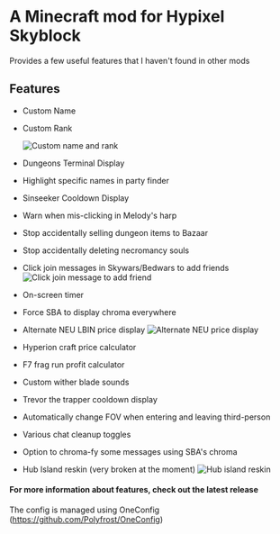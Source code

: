 # A Minecraft mod for Hypixel Skyblock
Provides a few useful features that I haven't found in other mods

## Features
- Custom Name
- Custom Rank

  ![Custom name and rank](https://github.com/user-attachments/assets/600b88e2-ff39-4950-bc1a-eb45cd56b8bf)




- Dungeons Terminal Display
- Highlight specific names in party finder
- Sinseeker Cooldown Display
- Warn when mis-clicking in Melody's harp


- Stop accidentally selling dungeon items to Bazaar
- Stop accidentally deleting necromancy souls


- Click join messages in Skywars/Bedwars to add friends
  ![Click join message to add friend](https://i.imgur.com/bDlRGwD.png)


- On-screen timer
- Force SBA to display chroma everywhere
- Alternate NEU LBIN price display
  ![Alternate NEU price display](https://i.imgur.com/9ywEGBq.png)



- Hyperion craft price calculator
- F7 frag run profit calculator


- Custom wither blade sounds
- Trevor the trapper cooldown display
- Automatically change FOV when entering and leaving third-person

- Various chat cleanup toggles
- Option to chroma-fy some messages using SBA's chroma


- Hub Island reskin (very broken at the moment)
  ![Hub island reskin](https://i.imgur.com/dz6YZ16.png)



#### For more information about features, check out the latest release

The config is managed using OneConfig (https://github.com/Polyfrost/OneConfig)
